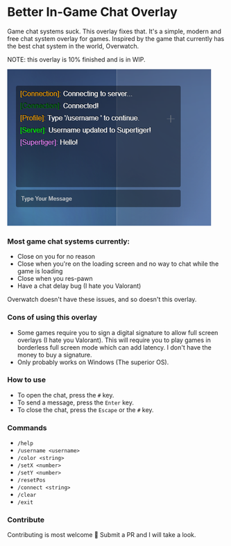 # Better In-Game Chat Overlay
Game chat systems suck. This overlay fixes that. It's a simple, modern and free chat system overlay for games. Inspired by the game that currently has the best chat system in the world, Overwatch.

NOTE: this overlay is 10% finished and is in WIP.

![Example](/preview.png)


### Most game chat systems currently:   
- Close on you for no reason   
- Close when you're on the loading screen and no way to chat while the game is loading   
- Close when you res-pawn   
- Have a chat delay bug (I hate you Valorant)   

Overwatch doesn't have these issues, and so doesn't this overlay.

### Cons of using this overlay
- Some games require you to sign a digital signature to allow full screen overlays (I hate you Valorant). This will require you to play games in borderless full screen mode which can add latency. I don't have the money to buy a signature.   
- Only probably works on Windows (The superior OS).   

### How to use
- To open the chat, press the `#` key.  
- To send a message, press the `Enter` key.  
- To close the chat, press the `Escape` or the `#` key.  

### Commands
- `/help`
- `/username <username>`
- `/color <string>`
- `/setX <number>`
- `/setY <number>`
- `/resetPos`
- `/connect <string>`
- `/clear`
- `/exit`


### Contribute
Contributing is most welcome 💖 Submit a PR and I will take a look.
